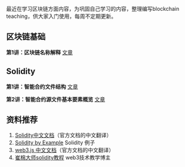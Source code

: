 最近在学习区块链方面内容，为巩固自己学习的内容，整理编写blockchain teaching，供大家入门使用，每周不定期更新。



## 区块链基础

**第1讲：区块链名称解释** [文章](https://github.com/justinzm/blockchain_teaching/blob/main/blockchain_basics/01_explanation_of_nouns.md)



## Solidity

**第1讲：智能合约文件结构** [文章](https://github.com/justinzm/blockchain_teaching/blob/main/solidity/01_structure.md)

**第2讲：智能合约源文件基本要素概览** [文章](https://github.com/justinzm/blockchain_teaching/blob/main/solidity/02_structure_of_a_contract.md)





## 资料推荐

1. [Solidity中文文档](https://solidity-cn.readthedocs.io/zh/develop/introduction-to-smart-contracts.html)（官方文档的中文翻译）
2. [Solidity by Example](https://solidity-by-example.org/) Solidity 例子
3. [web3.js 中文文档](https://learnblockchain.cn/docs/web3.js/#)（官方文档的中文翻译）
4. [崔棉大师solidity教程](https://space.bilibili.com/286084162) web3技术教学博主
